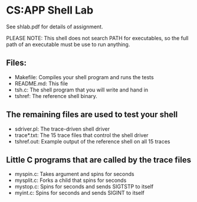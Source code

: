 # CS:APP Shell Lab

See shlab.pdf for details of assignment.

PLEASE NOTE: This shell does not search PATH for executables, so the full path of an executable must be use to 
run anything.


## Files:
* Makefile: Compiles your shell program and runs the tests
* README.md: This file
* tsh.c: The shell program that you will write and hand in
* tshref: The reference shell binary.

## The remaining files are used to test your shell
* sdriver.pl: The trace-driven shell driver
* trace*.txt: The 15 trace files that control the shell driver
* tshref.out: Example output of the reference shell on all 15 traces

## Little C programs that are called by the trace files
* myspin.c: Takes argument <n> and spins for <n> seconds
* mysplit.c: Forks a child that spins for <n> seconds
* mystop.c: Spins for <n> seconds and sends SIGTSTP to itself
* myint.c: Spins for <n> seconds and sends SIGINT to itself

